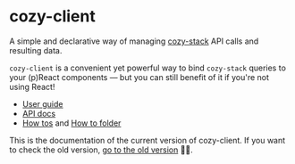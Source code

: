 # cozy-client

A simple and declarative way of managing [cozy-stack](https://github.com/cozy/cozy-stack) API calls and resulting data.

`cozy-client` is a convenient yet powerful way to bind `cozy-stack` queries to your (p)React components — but you can still benefit of it if you're not using React!

- [User guide](docs/guide.md)
- [API docs](docs/api.md)
- [How tos](docs/how-tos.md) and [How to folder](docs/how-to)



This is the documentation of the current version of cozy-client. If you want to check the old version, [go to the old version](http://github.com/cozy/cozy-client-js) 👵👴.
